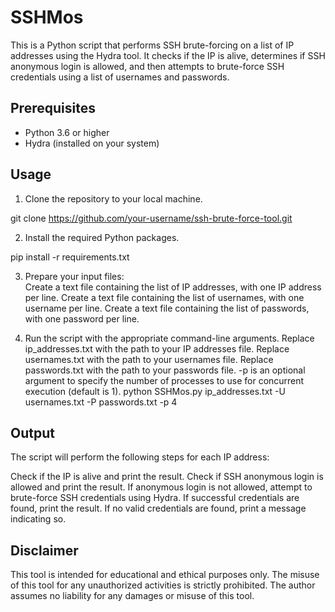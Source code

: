 # SSHMos

This is a Python script that performs SSH brute-forcing on a list of IP addresses using the Hydra tool. It checks if the IP is alive, determines if SSH anonymous login is allowed, and then attempts to brute-force SSH credentials using a list of usernames and passwords.

## Prerequisites

- Python 3.6 or higher
- Hydra (installed on your system)

## Usage

1. Clone the repository to your local machine.

git clone https://github.com/your-username/ssh-brute-force-tool.git

2. Install the required Python packages.

pip install -r requirements.txt

3.  Prepare your input files:<br>
    Create a text file containing the list of IP addresses, with one IP address per line.
    Create a text file containing the list of usernames, with one username per line.
    Create a text file containing the list of passwords, with one password per line.
   
5.  Run the script with the appropriate command-line arguments.
    Replace ip_addresses.txt with the path to your IP addresses file.
    Replace usernames.txt with the path to your usernames file.
    Replace passwords.txt with the path to your passwords file.
    -p is an optional argument to specify the number of processes to use for concurrent execution (default is 1).
python SSHMos.py ip_addresses.txt -U usernames.txt -P passwords.txt -p 4

## Output

The script will perform the following steps for each IP address:

  Check if the IP is alive and print the result.
  Check if SSH anonymous login is allowed and print the result.
  If anonymous login is not allowed, attempt to brute-force SSH credentials using Hydra.
  If successful credentials are found, print the result.
  If no valid credentials are found, print a message indicating so.

## Disclaimer

This tool is intended for educational and ethical purposes only. The misuse of this tool for any unauthorized activities is strictly prohibited. The author assumes no liability for any damages or misuse of this tool.








   
